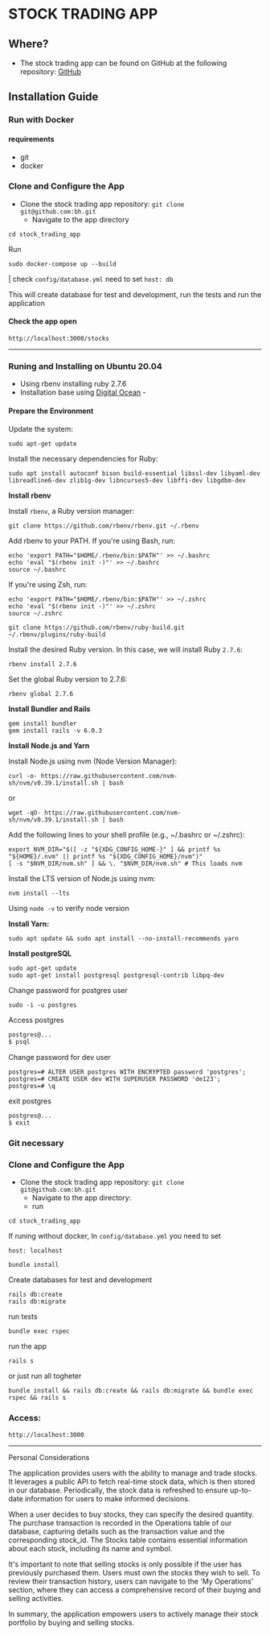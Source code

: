 # STOCK TRADING APP
## Where?
- The stock trading app can be found on GitHub at the following repository: [GitHub](https://github.com/ler-Rith)

## Installation Guide

### Run with Docker
#### requirements
- git
- docker

### Clone and Configure the App
- Clone the stock trading app repository:
    `git clone git@github.com:bh.git`
  - Navigate to the app directory 
~~~
cd stock_trading_app
~~~
Run
~~~
sudo docker-compose up --build 
~~~
| check  `config/database.yml` need to set `host: db`

This will create database for test and development, run the tests and run the application
#### Check the app open

`http://localhost:3000/stocks`

----------------------------------------------------------------    

### Runing and Installing on Ubuntu 20.04
- Using rbenv installing ruby 2.7.6
- Installation base using [Digital Ocean](https://www.digitalocean.com/community/tutorials/how-to-install-ruby-on-rails-with-rbenv-on-ubuntu-18-04-pt) - 

#### Prepare the Environment

Update the system:
```
sudo apt-get update
```
Install the necessary dependencies for Ruby:

```
sudo apt install autoconf bison build-essential libssl-dev libyaml-dev libreadline6-dev zlib1g-dev libncurses5-dev libffi-dev libgdbm-dev
```

**Install rbenv**

Install `rbenv`, a Ruby version manager:

```
git clone https://github.com/rbenv/rbenv.git ~/.rbenv
```

Add rbenv to your PATH. If you're using Bash, run:

```
echo 'export PATH="$HOME/.rbenv/bin:$PATH"' >> ~/.bashrc
echo 'eval "$(rbenv init -)"' >> ~/.bashrc
source ~/.bashrc
```

If you're using Zsh, run:

```
echo 'export PATH="$HOME/.rbenv/bin:$PATH"' >> ~/.zshrc
echo 'eval "$(rbenv init -)"' >> ~/.zshrc
source ~/.zshrc
```
```
git clone https://github.com/rbenv/ruby-build.git ~/.rbenv/plugins/ruby-build
```

Install the desired Ruby version. In this case, we will install Ruby `2.7.6`:

```
rbenv install 2.7.6
```

Set the global Ruby version to 2.7.6:

```
rbenv global 2.7.6
```

**Install Bundler and Rails**

```
gem install bundler
gem install rails -v 6.0.3
```

**Install Node.js and Yarn**

Install Node.js using nvm (Node Version Manager):

```
curl -o- https://raw.githubusercontent.com/nvm-sh/nvm/v0.39.1/install.sh | bash
```

or

```
wget -qO- https://raw.githubusercontent.com/nvm-sh/nvm/v0.39.1/install.sh | bash
```

Add the following lines to your shell profile (e.g., ~/.bashrc or ~/.zshrc):

```
export NVM_DIR="$([ -z "${XDG_CONFIG_HOME-}" ] && printf %s "${HOME}/.nvm" || printf %s "${XDG_CONFIG_HOME}/nvm")"
[ -s "$NVM_DIR/nvm.sh" ] && \. "$NVM_DIR/nvm.sh" # This loads nvm
```

Install the LTS version of Node.js using nvm:

`nvm install --lts`

Using `node -v` to verify node version 

**Install Yarn:**

```
sudo apt update && sudo apt install --no-install-recommends yarn
```

**Install postgreSQL**

```
sudo apt-get update
sudo apt-get install postgresql postgresql-contrib libpq-dev
```

Change password for postgres user

```
sudo -i -u postgres
```

Access postgres 

```bash
postgres@...
$ psql
```

Change password for dev user

```
postgres=# ALTER USER postgres WITH ENCRYPTED password 'postgres';
postgres=# CREATE USER dev WITH SUPERUSER PASSWORD 'de123';
postgres=# \q
```

exit postgres

```
postgres@...
$ exit
```

### Git necessary

### Clone and Configure the App
- Clone the stock trading app repository:
    `git clone git@github.com:bh.git`
  - Navigate to the app directory:
  - run
~~~
cd stock_trading_app
~~~
If runing without docker, In `config/database.yml` you need to set

`host: localhost`
~~~
bundle install
~~~
Create databases for test and development
~~~
rails db:create
rails db:migrate
~~~
run tests
~~~
bundle exec rspec
~~~
run the app 
~~~
rails s
~~~
or just run all togheter
~~~
bundle install && rails db:create && rails db:migrate && bundle exec rspec && rails s
~~~
### Access:
~~~
http://localhost:3000
~~~

-----
Personal Considerations


The application provides users with the ability to manage and trade stocks. It leverages a public API to fetch real-time stock data, which is then stored in our database. Periodically, the stock data is refreshed to ensure up-to-date information for users to make informed decisions.

When a user decides to buy stocks, they can specify the desired quantity. The purchase transaction is recorded in the Operations table of our database, capturing details such as the transaction value and the corresponding stock_id. The Stocks table contains essential information about each stock, including its name and symbol.

It's important to note that selling stocks is only possible if the user has previously purchased them. Users must own the stocks they wish to sell. To review their transaction history, users can navigate to the 'My Operations' section, where they can access a comprehensive record of their buying and selling activities.

In summary, the application empowers users to actively manage their stock portfolio by buying and selling stocks.